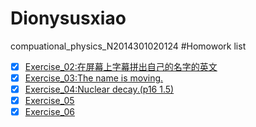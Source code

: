# Dionysusxiao
compuational_physics_N2014301020124
#Homowork list
- [x] [Exercise_02:在屏幕上字幕拼出自己的名字的英文](https://github.com/Dionysusxiao/compuational_physics_N2014301020124/blob/master/gitignore)
- [x] [Exercise_03:The name is moving.](https://github.com/Dionysusxiao/compuational_physics_N2014301020124/blob/master/.gitignore)
- [x] [Exercise_04:Nuclear decay.(p16 1.5)](https://www.zybuluo.com/DionysusXiao/note/505450)
- [x] [Exercise_05](https://www.zybuluo.com/DionysusXiao/note/505450)
- [x] [Exercise_06](https://www.zybuluo.com/DionysusXiao/note/542521)
